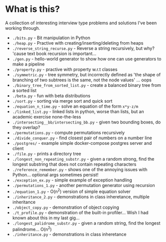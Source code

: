 # What is this?

A collection of interesting interview type problems and solutions I've been working through.

* `./bits.py` - Bit manipulation in Python
* `./heap.py` - Practive with creating/inserting/deleting from heaps
* `./reverse_string_recurse.py` - Reverse a string recursively, but why? 'cause text book recursion is important...
* `./gen.py` - hello-world generator to show how one can use generators to make a pipeline
* `./property.py` - practive with property w.r.t classes
* `./symmetric.py` - tree symmetry, but incorrectly defined as 'the shape of branching of two subtrees is the same, not the node values' ... oops
* `./binary_tree_from_sorted_list.py` - create a balanced binary tree from a sorted list
* `./beta.py` - fun with beta distributions
* `./sort.py` - sorting via merge sort and quick sort
* `./equation_n_time.py` - solve an equation of the form `x*y-z/m`
* `./linked_list.py` - linked lists in python, worse than lists, but an academic exercise none-the-less
* `./intersecting__bb/intersecting_bb.py` - given two bounding boxes, do they overlap?
* `./permutations.py` - compute permutations recursively
* `./divide_conquer.py` - find closest pair of numbers on a number line
* `./postgres/` - example simple docker-compose postgres server and client
* `./file.py` - prints a directory tree
* `./longest_non_repeating_substr.py` - given a random strong, find the longest substring that does not contain repeating characters
* `./reference_remember.py` - shows one of the annoying issues with Python... optional args sometimes persist!
* `./exception_ex.py` - simple example of exception handling
* `./permutations_1.py` - another permutation generator using recursion
* `./equation_1.py` - O(n<sup>2</sup>) version of simple equation solver
* `./inheritance_2.py` - demonstrations in class inheretance, multiple inheritance
* `./object_copy.py` - demonstration of object copying
* `./t_profile.py` - demonstration of the built-in profiler... Wish I had known about this in my last gig...
* `./longest_palidrome_substr.py` - given a random string, find the longest palindrome... O(n<sup>2</sup>)
* `./inheritance.py` - demonstrations in class inheretance

